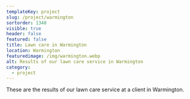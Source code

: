 ```yaml
---
templateKey: project
slug: /project/warmington
sortorder: 1340
visible: true
header: false
featured: false
title: Lawn care in Warmington
location: Warmington
featuredimage: /img/warmington.webp
alt: Results of our lawn care service in Warmington
category:
  - project
---
```

These are the results of our lawn care service at a client in Warmington.


